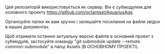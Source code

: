 Цей репозиторій використовується як сервер. Він є субмодулем для основного проекту https://github.com/octantast/AquariusAge.

Організуйте папки як вам зручно і залишайте посилання на файли звідси в наших документах.

Щоб отримати останню актуальну версію файлів в основний проект з субмодуля, застосуйте команду "git submodule update --remote common-submodule" в папці Assets (В ОСНОВНОМУ ПРОЕКТІ).
